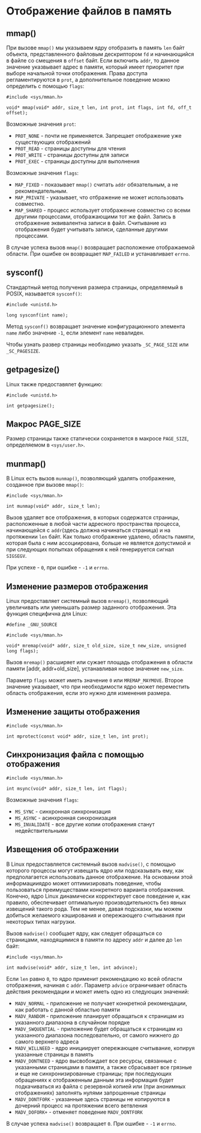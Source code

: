 # Отображение файлов в память

## mmap()

При вызове `mmap()` мы указываем ядру отобразить в память `len` байт объекта, представленного файловым дескриптором `fd` и начинающийся в файле со смещения в `offset` байт. Если включить `addr`, то данное значение указвывает адрес в памяти, который имеет приоритет при выборе начальной точки отображения. Права доступа регламентируются в `prot`, а дополнительное поведение можно определить с помощью `flags`:

    #include <sys/mman.h>

    void* mmap(void* addr, size_t len, int prot, int flags, int fd, off_t offset);

Возможные значения `prot`:
* `PROT_NONE` - почти не применяется. Запрещает отображение уже существующих отображений
* `PROT_READ` - страницы доступны для чтения
* `PROT_WRITE` - страницы доступны для записи
* `PROT_EXEC` - страницы доступны для выполнения

Возможные значения `flags`:
* `MAP_FIXED` - показывает `mmap()` считать `addr` обязательным, а не рекомендательным.
* `MAP_PRIVATE` - указывает, что отбражение не может использовать совместно.
* `MAP_SHARED` - процесс использует отображение совместно со всеми другими процессами, отображающими тот же файл. Запись в отображение эквивалентна записи в файл. Считывание из отображения будет учитывать записи, сделанные другими процессами. 

В случае успеха вызов `mmap()` возвращает расположение отображаемой области. При ошибке он возвращает `MAP_FAILED` и устанавливает `errno`.

## sysconf()

Стандартный метод получения размера страницы, определяемый в POSIX, называется `sysconf()`:

    #include <unistd.h>

    long sysconf(int name);

Метод `sysconf()` возвращает значение конфигурационного элемента `name` либо значение `-1`, если элемент `name` невалиден. 

Чтобы узнать развер страницы необходимо указать `_SC_PAGE_SIZE` или `_SC_PAGESIZE`.

## getpagesize()

Linux также предоставялет функцию:

    #include <unistd.h>

    int getpagesize();

## Макрос PAGE_SIZE

Размер страницы также статически сохраняется в макросе `PAGE_SIZE`, определяемом в `<sys/user.h>`.

## munmap()

В Linux есть вызов `munmap()`, позволяющий удалять отображение, созданное при вызове `mmap()`:

    #include <sys/mman.h>

    int munmap(void* addr, size_t len);

Вызов удаляет все отображения, в которых содержатся страницы, расположенные в любой части адресного пространства процесса, начинающейся с `addr`(здесь должна начинаться страница) и на протяжении `len` байт. Как только отображение удалено, область памяти, которая была с ним ассоциирована, больше не является допустимой и при следующих попытках обращения к ней генерируется сигнал `SIGSEGV`.

При успехе - `0`, при ошибке - `-1` и `errno`.

## Изменение размеров отображения

Linux предоставляет системный вызов `mremap()`, позволяющий увеличивать или уменьшать размер заданного отображения. Эта функция специфична для Linux:

    #define _GNU_SOURCE

    #include <sys/mman.h>

    void* mremap(void* addr, size_t old_size, size_t new_size, unsigned long flags);

Вызов `mremap()` расширяет или сужает площадь отображения в области памяти [addr, addr+old_size], устанавливая новое значение `new_size`. 

Параметр `flags` может иметь значение `0` или `MREMAP_MAYMOVE`. Второе значение указывает, что при необходимости ядро может переместить область отображения, если это нужно для изменения размера.

## Изменение защиты отображения 

    #include <sys/mman.h>

    int mprotect(const void* addr, size_t len, int prot);

## Синхронизация файла с помощью отображения 

    #include <sys/mman.h>

    int msync(void* addr, size_t len, int flags);

Возможные значения `flags`:
* `MS_SYNC` - синхронная синхронизация
* `MS_ASYNC` - асинхронная синхронизация
* `MS_INVALIDATE` - все другие копии отображения станут недействительными

## Извещения об отображении

В Linux предоставляется системный вызов `madvise()`, с помощью которого процессы могут извещать ядро или подсказывать ему, как предполагается использовать данное отображение. На основании этой информацииядро может оптимизировать поведение, чтобы пользоваться преимуществами конкретного варианта отображения. Конечно, ядро Linux динамически корректирует свое поведение и, как правило, обеспечивает оптимальную производительность без явных извещений такого рода. Тем не менее, давая подсказки, мы можем добиться желаемого кэширования и опережающего считывания при некоторых типах нагрузки.

Вызов `madvise()` сообщает ядру, как следует обращаться со страницами, находящимися в памяти по адресу `addr` и далее до `len` байт:

    #include <sys/mman.h>
    
    int madvise(void* addr, size_t len, int advince);
    
Если `len` равно `0`, то ядро применит рекомендацию ко всей области отображения, начиная с `addr`. Параметр `advice` ограничивает область действия рекомендации и может иметь одно из следующих значений:

* `MADV_NORMAL` - приложение не получает конкретной рекомендации, как работать с данной областью памяти
* `MADV_RANDOM` - приложение планирует обращаться к страницам из указанного диапазона в случайном порядке
* `MADV_SWQUENTIAL` - приложение будет обращаться к страницам из указанного диапазона последовательно, от самого нижнего до самого верхнего адреса
* `MADV_WILLNEED` - ядро инициирует опережающее считывание, копируя указанные страницы в память
* `MADV_DONTNEED` - ядро высвобождает все ресурсы, связанные с указанными страницами в памяти, а также сбрасывает все грязные и еще не синхронизированные страницы; при последующих обращениях к отображенным данным эта информация будет подкачиваться из файла с резервной копией или (при анонимных отображениях) заполнять нулями запрошенные страницы
* `MADV_DONTFORK` - указанные здесь страницы не копируются в дочерний процесс на протяжении всего ветвления
* `MADV_DOFORK+` - отменяет поведение `MADV_DONTFORK`

В случае успеха `madvise()` возвращает `0`. При ошибке - `-1` и `errno`.
